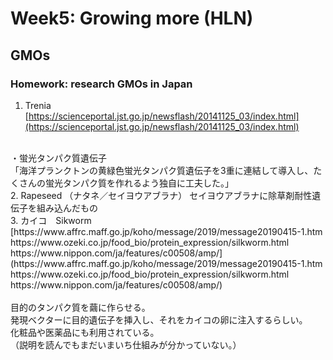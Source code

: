 # Week5: Growing more (HLN)
## GMOs

### Homework: research GMOs in Japan
1. Trenia
[https://scienceportal.jst.go.jp/newsflash/20141125_03/index.html](https://scienceportal.jst.go.jp/newsflash/20141125_03/index.html)<br/>
<br/>
・蛍光タンパク質遺伝子<br/>
「海洋プランクトンの黄緑色蛍光タンパク質遺伝子を3重に連結して導入し、たくさんの蛍光タンパク質を作れるよう独自に工夫した。」<br/>
2. Rapeseed （ナタネ／セイヨウアブラナ）
セイヨウアブラナに除草剤耐性遺伝子を組み込んだもの<br/>
3. カイコ　Sikworm
[https://www.affrc.maff.go.jp/koho/message/2019/message20190415-1.htm
https://www.ozeki.co.jp/food_bio/protein_expression/silkworm.html
https://www.nippon.com/ja/features/c00508/amp/](https://www.affrc.maff.go.jp/koho/message/2019/message20190415-1.htm
https://www.ozeki.co.jp/food_bio/protein_expression/silkworm.html
https://www.nippon.com/ja/features/c00508/amp/)<br/>
<br/>
目的のタンパク質を繭に作らせる。<br/>
発現ベクターに目的遺伝子を挿入し、それをカイコの卵に注入するらしい。<br/>
化粧品や医薬品にも利用されている。<br/>
（説明を読んでもまだいまいち仕組みが分かっていない。）<br/>
<br/>
